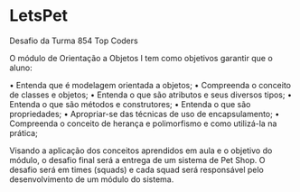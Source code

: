 # LetsPet

Desafio da Turma 854 Top Coders

O módulo de Orientação a Objetos I tem como objetivos garantir que o aluno:

• Entenda que é modelagem orientada a objetos; 
• Compreenda o conceito de classes e objetos; 
• Entenda o que são atributos e seus diversos tipos; 
• Entenda o que são métodos e construtores; 
• Entenda o que são propriedades; 
• Apropriar-se das técnicas de uso de encapsulamento; 
• Compreenda o conceito de herança e polimorfismo e como utilizá-la na prática; 

Visando a aplicação dos conceitos aprendidos em aula e o objetivo do módulo, o desafio final será a entrega de um sistema de Pet Shop. O desafio será em times (squads) e cada squad será responsável pelo desenvolvimento de um módulo do sistema.

